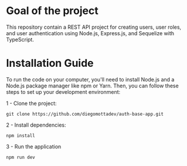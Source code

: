# Goal of the project

This repository contain a REST API project for creating users, user roles, and user authentication using Node.js, Express.js, and Sequelize with TypeScript.

# Installation Guide

To run the code on your computer, you'll need to install Node.js and a Node.js package manager like npm or Yarn. Then, you can follow these steps to set up your development environment:

  1 - Clone the project:

    git clone https://github.com/diegomottadev/auth-base-app.git
  
  2 - Install dependencies:
    
    npm install
    
  3 - Run the application
  
    npm run dev
